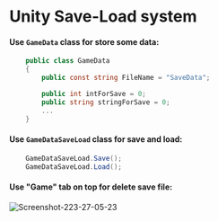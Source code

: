 # Unity Save-Load system

#### Use `GameData` class for store some data:
```c#
    public class GameData
    {
        public const string FileName = "SaveData";

        public int intForSave = 0;
        public string stringForSave = 0;
        ...
    }
```

#### Use `GameDataSaveLoad` class for save and load:
```c#
    GameDataSaveLoad.Save();
    GameDataSaveLoad.Load();
```
#### Use "Game" tab on top for delete save file:
![Screenshot-223-27-05-23](https://github.com/woki4/UnitySaveLoadSystem/assets/68647775/ca29fa8d-50bd-4914-bbe0-30f534e561ba)
